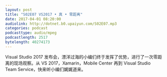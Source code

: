 ```yaml
---
layout: post
title: "S02E07 VS2017 • 真 • 零距离"
date: 2017-04-01 08:20:00
audiolink: http://dotnet.b0.upaiyun.com/S02E07.mp3
categories: podcast
podcasttype: audio/mpeg
podcastlength: 2517
bytelength: 40274173
---
```


Visual Studio 2017 发布会，漂洋过海的小编们终于发挥了优势，进行了一次零距离的现场观察。从 VS 2017，Xamarin，Mobile Center 再到 Visual Studio Team Service，快来听小编们娓娓道来。